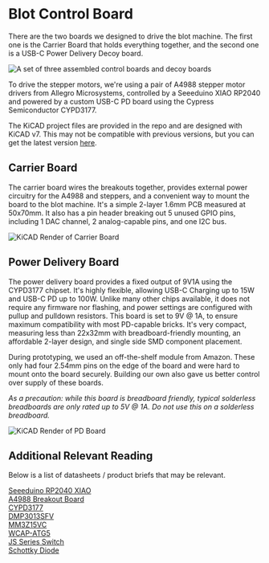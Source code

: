 # Blot Control Board

There are the two boards we designed to drive the blot machine. The first one is the Carrier Board that holds everything together, and the second one is a USB-C Power Delivery Decoy board. 

![A set of three assembled control boards and decoy boards](https://cloud-1qtfaazar-hack-club-bot.vercel.app/0image_from_ios.jpg)

To drive the stepper motors, we're using a pair of A4988 stepper motor drivers from Allegro Microsystems, controlled by a Seeeduino XIAO RP2040 and powered by a custom USB-C PD board using the Cypress Semiconductor CYPD3177. 

The KiCAD project files are provided in the repo and are designed with KiCAD v7. This may not be compatible with previous versions, but you can get the latest version [here](https://www.kicad.org/download/). 
## Carrier Board

The carrier board wires the breakouts together, provides external power circuitry for the A4988 and steppers, and a convenient way to mount the board to the blot machine. It's a simple 2-layer 1.6mm PCB measured at 50x70mm. It also has a pin header breaking out 5 unused GPIO pins, including 1 DAC channel, 2 analog-capable pins, and one I2C bus. 

![KiCAD Render of Carrier Board](https://cloud-msqq36tmv-hack-club-bot.vercel.app/0v1.20-render-populated.png)

## Power Delivery Board

The power delivery board provides a fixed output of 9V1A using the CYPD3177 chipset. It's highly flexible, allowing USB-C Charging up to 15W and USB-C PD up to 100W. Unlike many other chips available, it does not require any firmware nor flashing, and power settings are configured with pullup and pulldown resistors. This board is set to 9V @ 1A, to ensure maximum compatibility with most PD-capable bricks. It's very compact, measuring less than 22x32mm with breadboard-friendly mounting, an affordable 2-layer design, and single side SMD component placement. 

During prototyping, we used an off-the-shelf module from Amazon. These only had four 2.54mm pins on the edge of the board and were hard to mount onto the board securely. Building our own also gave us better control over supply of these boards. 

*As a precaution: while this board is breadboard friendly, typical solderless breadboards are only rated up to _5V @ 1A_. Do _not_ use this on a solderless breadboard.*

![KiCAD Render of PD Board](https://cloud-msqq36tmv-hack-club-bot.vercel.app/1cypd_usb-pd_9v1a.png)

## Additional Relevant Reading

Below is a list of datasheets / product briefs that may be relevant. 

[Seeeduino RP2040 XIAO](https://wiki.seeedstudio.com/XIAO-RP2040/)\
[A4988 Breakout Board](https://www.pololu.com/product/1182)\
[CYPD3177](https://www.infineon.com/cms/en/product/universal-serial-bus/usb-c-charging-port-controllers/ez-pd-barrel-connector-replacement-bcr/cypd3177-24lqxq/)\
[DMP3013SFV](https://www.diodes.com/assets/Datasheets/DMP3013SFV.pdf)\
[MM3Z15VC](https://www.onsemi.com/pdf/datasheet/mm3z9v1c-d.pdf)\
[WCAP-ATG5](https://www.we-online.com/components/products/datasheet/860020573008.pdf)\
[JS Series Switch](https://www.ckswitches.com/media/1422/js.pdf)\
[Schottky Diode](https://datasheets.kyocera-avx.com/schottky.pdf)
